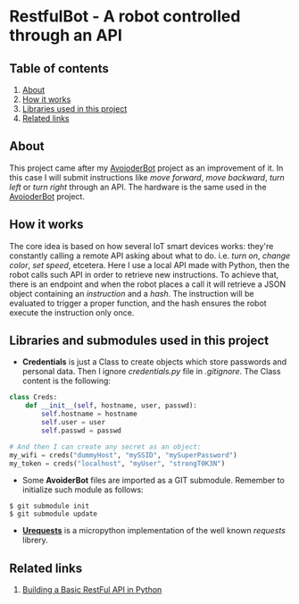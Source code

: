 # RestfulBot - A robot controlled through an API

## Table of contents
1. [About](#about)
2. [How it works](#how-it-works)
3. [Libraries used in this project](#libraries-used-in-this-project)
4. [Related links](#related-links)

## About
This project came after my [AvoioderBot](https://github.com/jfdona23/AvoiderBot) project as an improvement of it. In this case I will submit instructions like *move forward*, *move backward*, *turn left* or *turn right* through an API.
The hardware is the same used in the [AvoioderBot](https://github.com/jfdona23/AvoiderBot) project.

## How it works
The core idea is based on how several IoT smart devices works: they're constantly calling a remote API asking about what to do. i.e. *turn on*, *change color*, *set speed*, etcetera.
Here I use a local API made with Python, then the robot calls such API in order to retrieve new instructions. To achieve that, there is an endpoint and when the robot places a call it will retrieve a JSON object containing an *instruction* and a *hash*.
The instruction will be evaluated to trigger a proper function, and the hash ensures the robot execute the instruction only once.

## Libraries and submodules used in this project
* **Credentials** is just a Class to create objects which store passwords and personal data. Then I ignore *credentials.py* file in *.gitignore*. The Class content is the following:
```python
class Creds:
    def __init__(self, hostname, user, passwd):
        self.hostname = hostname
        self.user = user
        self.passwd = passwd

# And then I can create any secret as an object:
my_wifi = creds("dummyHost", "mySSID", "mySuperPassword")
my_token = creds("localhost", "myUser", "strongT0K3N")
```
* Some **AvoiderBot** files are imported as a GIT submodule. Remember to initialize such module as follows:
```
$ git submodule init
$ git submodule update
```
* [**Urequests**](https://github.com/micropython/micropython-lib/tree/master/urequests) is a micropython implementation of the well known *requests* librery.

## Related links
1. [Building a Basic RestFul API in Python](https://www.codementor.io/@sagaragarwal94/building-a-basic-restful-api-in-python-58k02xsiq)